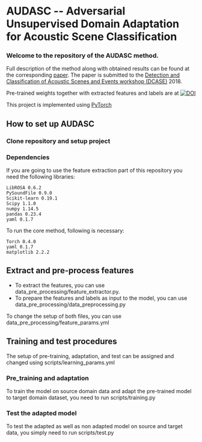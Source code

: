 # AUDASC -- Adversarial Unsupervised Domain Adaptation for Acoustic Scene Classification

### Welcome to the repository of the AUDASC method. 

Full description of the method along with obtained 
results can be found at the corresponding [paper](https://arxiv.org/abs/1808.05777). The paper is submitted to the [Detection
and Classification of Acoustic Scenes and Events workshop (DCASE)](http://dcase.community/) 2018.

Pre-trained weights together with extracted features and labels are at 
[![DOI](https://zenodo.org/badge/DOI/10.5281/zenodo.1164585.svg)](https://zenodo.org/record/1401995#.W31Zaxx9iK4)

This project is implemented using [PyTorch](https://pytorch.org/)

## How to set up AUDASC

### Clone repository and setup project

### Dependencies
If you are going to use the feature extraction part of this repository you need the following libraries:
```
LibROSA 0.6.2
PySoundFile 0.9.0
Scikit-learn 0.19.1
Scipy 1.1.0
numpy 1.14.5
pandas 0.23.4
yaml 0.1.7
```
To run the core method, following is necessary:
```
Torch 0.4.0
yaml 0.1.7
matplotlib 2.2.2
```
## Extract and pre-process features
* To extract the features, you can use data_pre_processing/feature_extractor.py.
* To prepare the features and labels as input to the model, you can use data_pre_processing/data_preprocessing.py

To change the setup of both files, you can use data_pre_processing/feature_params.yml

## Training and test procedures
The setup of pre-training, adaptation, and test can be assigned and changed using scripts/learning_params.yml
### Pre_training and adaptation
To train the model on source domain data and adapt the pre-trained model to target domain dataset, you need to run 
scripts/training.py

### Test the adapted model
To test the adapted as well as non adapted model on source and target data, you simply need to run 
scripts/test.py

